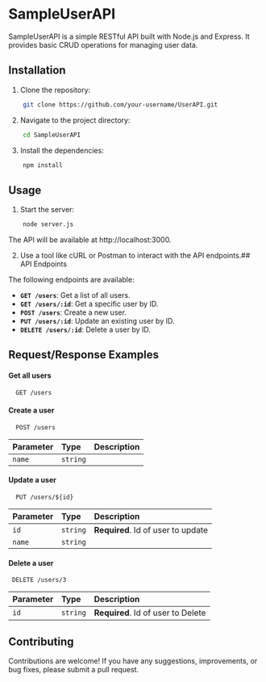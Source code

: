 
# SampleUserAPI

SampleUserAPI is a simple RESTful API built with Node.js and Express. It provides basic CRUD operations for managing user data.


## Installation

1. Clone the repository:

```bash
    git clone https://github.com/your-username/UserAPI.git
```

2. Navigate to the project directory:

```bash
    cd SampleUserAPI
```
3. Install the dependencies:

```bash
    npm install
```
## Usage

1. Start the server:
```bash
    node server.js
```
The API will be available at http://localhost:3000.

2. Use a tool like cURL or Postman to interact with the API endpoints.## API Endpoints

The following endpoints are available:

* **`GET /users`**: Get a list of all users.
* **`GET /users/:id`**: Get a specific user by ID.
* **`POST /users`**: Create a new user.
* **`PUT /users/:id`**: Update an existing user by ID.
* **`DELETE /users/:id`**: Delete a user by ID.

## Request/Response Examples

#### Get all users

```http
  GET /users
```

#### Create a user

```http
  POST /users
```

| Parameter | Type     | Description                       |
| :-------- | :------- | :-------------------------------- |
| `name`    | `string` |                                   |

#### Update a user

```http
  PUT /users/${id}
```

|Parameter  | Type     | Description                        |
| :-------- | :------- | :--------------------------------  |
| `id`      | `string` | **Required**. Id of user to update |
| `name`    | `string` |                                    |

#### Delete a user

```http
 DELETE /users/3
```
| Parameter | Type     | Description                        |
| :-------- | :------- | :--------------------------------  |
| `id`      | `string` | **Required**. Id of user to Delete |



## Contributing

Contributions are welcome! If you have any suggestions, improvements, or bug fixes, please submit a pull request.
